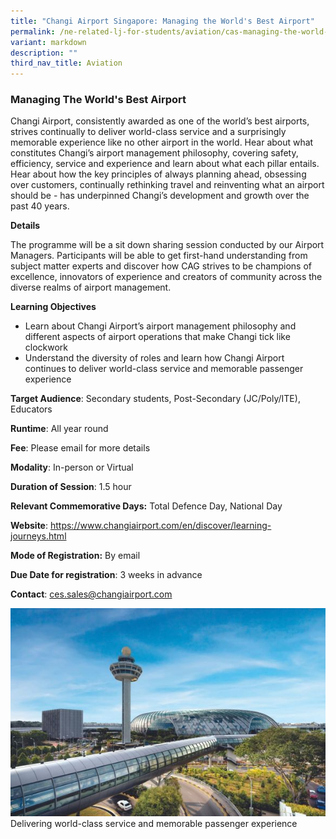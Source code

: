 ```yaml
---
title: "Changi Airport Singapore: Managing the World's Best Airport"
permalink: /ne-related-lj-for-students/aviation/cas-managing-the-world-best-airport/
variant: markdown
description: ""
third_nav_title: Aviation
---
```

### Managing The World's Best Airport

Changi Airport, consistently awarded as one of the world’s best airports, strives continually to deliver world-class service and a surprisingly memorable experience like no other airport in the world. Hear about what constitutes Changi’s airport management philosophy, covering safety, efficiency, service and experience and learn about what each pillar entails. Hear about how the key principles of always planning ahead, obsessing over customers, continually rethinking travel and reinventing what an airport should be - has underpinned Changi’s development and growth over the past 40 years.

**Details**

The programme will be a sit down sharing session conducted by our Airport Managers. Participants will be able to get first-hand understanding from subject matter experts and discover how CAG strives to be champions of excellence, innovators of experience and creators of community across the diverse realms of airport management. 

**Learning Objectives**

* Learn about Changi Airport’s airport management philosophy and different aspects of airport operations that make Changi tick like clockwork
* Understand the diversity of roles and learn how Changi Airport continues to deliver world-class service and memorable passenger experience

**Target Audience**: Secondary students, Post-Secondary (JC/Poly/ITE), Educators

**Runtime**: All year round

**Fee**: Please email for more details

**Modality**: In-person or Virtual

**Duration of Session**: 1.5 hour

**Relevant Commemorative Days:** Total Defence Day, National Day

**Website**: https://www.changiairport.com/en/discover/learning-journeys.html

**Mode of Registration:** By email

**Due Date for registration**: 3 weeks in advance

**Contact**: ces.sales@changiairport.com

![](/images/7__Managing_the_World_s_Best_Airport_1.jpg)   Delivering world-class service and memorable passenger experience